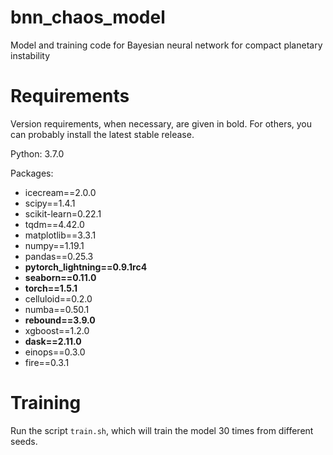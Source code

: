 # bnn_chaos_model
Model and training code for Bayesian neural network for compact planetary instability

# Requirements

Version requirements, when necessary, are given in bold.
For others, you can probably install the latest stable release.

Python: 3.7.0

Packages:

- icecream==2.0.0
- scipy==1.4.1
- scikit-learn=0.22.1
- tqdm==4.42.0
- matplotlib==3.3.1
- numpy==1.19.1
- pandas==0.25.3
- **pytorch_lightning==0.9.1rc4**
- **seaborn==0.11.0**
- **torch==1.5.1**
- celluloid==0.2.0
- numba==0.50.1
- **rebound==3.9.0**
- xgboost==1.2.0
- **dask==2.11.0**
- einops==0.3.0
- fire==0.3.1

# Training

Run the script `train.sh`, which will train
the model 30 times from different seeds.
